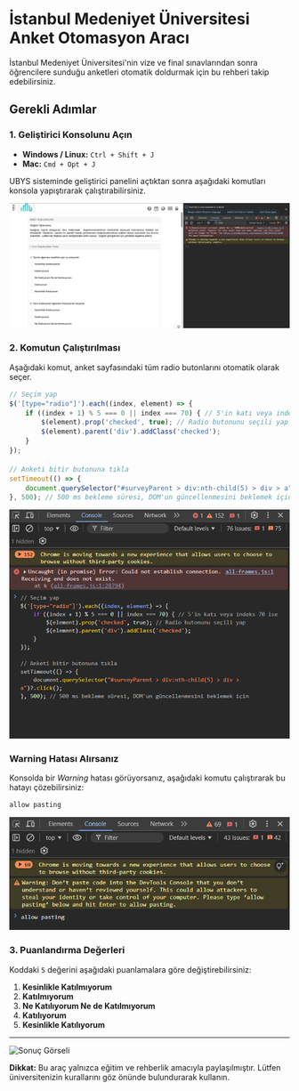 # İstanbul Medeniyet Üniversitesi Anket Otomasyon Aracı

İstanbul Medeniyet Üniversitesi'nin vize ve final sınavlarından sonra öğrencilere sunduğu anketleri otomatik doldurmak için bu rehberi takip edebilirsiniz.

## Gerekli Adımlar

### 1. Geliştirici Konsolunu Açın
- **Windows / Linux:** `Ctrl + Shift + J`
- **Mac:** `Cmd + Opt + J`

UBYS sisteminde geliştirici panelini açtıktan sonra aşağıdaki komutları konsola yapıştırarak çalıştırabilirsiniz.

![Geliştirici Konsolu Açma](https://github.com/AysenurYrr/IMU_anket_otomasyon/blob/b416eeb1711c81009688df84b35c6adc21963495/images/5.PNG)

### 2. Komutun Çalıştırılması
Aşağıdaki komut, anket sayfasındaki tüm radio butonlarını otomatik olarak seçer. 

```javascript
// Seçim yap
$('[type="radio"]').each((index, element) => {
    if ((index + 1) % 5 === 0 || index === 70) { // 5'in katı veya indeks 71 ise
        $(element).prop('checked', true); // Radio butonunu seçili yap
        $(element).parent('div').addClass('checked');
    }
});

// Anketi bitir butonuna tıkla
setTimeout(() => { 
    document.querySelector("#surveyParent > div:nth-child(5) > div > a")?.click();
}, 500); // 500 ms bekleme süresi, DOM'un güncellenmesini beklemek için
```

![Komut Çalıştırma](https://github.com/AysenurYrr/IMU_anket_otomasyon/blob/4c0356c132b2ed0da1c1945b447bf1fdc68e1d50/images/6.PNG)


### Warning Hatası Alırsanız
Konsolda bir *Warning* hatası görüyorsanız, aşağıdaki komutu çalıştırarak bu hatayı çözebilirsiniz:

```javascript
allow pasting
```

![Warning](https://github.com/AysenurYrr/IMU_anket_otomasyon/blob/b416eeb1711c81009688df84b35c6adc21963495/images/2.PNG)

### 3. Puanlandırma Değerleri

Koddaki `5` değerini aşağıdaki puanlamalara göre değiştirebilirsiniz:

1. **Kesinlikle Katılmıyorum**
2. **Katılmıyorum**
3. **Ne Katılıyorum Ne de Katılmıyorum**
4. **Katılıyorum**
5. **Kesinlikle Katılıyorum**

---
![Sonuç Görseli]([images\3.PNG](https://github.com/AysenurYrr/IMU_anket_otomasyon/blob/b416eeb1711c81009688df84b35c6adc21963495/images/3.PNG))

**Dikkat:** Bu araç yalnızca eğitim ve rehberlik amacıyla paylaşılmıştır. Lütfen üniversitenizin kurallarını göz önünde bulundurarak kullanın.
